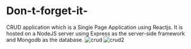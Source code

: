 # Don-t-forget-it-
CRUD application which is a Single Page Application using Reactjs. It is hosted on a NodeJS server using Express as the server-side framework and Mongodb as the database.
![crud](https://user-images.githubusercontent.com/113340763/222186709-c92f9fe1-2d09-41f5-af94-c4aeba30065e.jpg)
![crud2](https://user-images.githubusercontent.com/113340763/222186744-9e1dda4f-1d27-4c77-9ea2-af9adee0abce.jpg)
